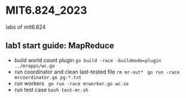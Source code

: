 # MIT6.824_2023
labs of mit6.824

## lab1 start guide: MapReduce
+ build world count plugin
  `
  go build -race -buildmode=plugin ../mrapps/wc.go
  `
+ run coordinator and clean last-tested file
`rm mr-out* `
`go run -race mrcoordinator.go pg-*.txt`
+ run workers
` go run -race mrworker.go wc.so`
+ run test case
`bash test-mr.sh`